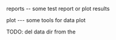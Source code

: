 
reports  -- some test report or plot results 

plot  ---  some tools for data plot

TODO:
del data dir from the  
